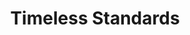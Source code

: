 ---
ee_id: '154'
site: '1'
type: '2'
url: 2010-093-timeless-standards-8
title: Timeless Standards
year: '2010'
display_year: '2010'
medium: Inkjet on Comtex
dims: 56 x 40 inches
pitch:
ps:
live_url:
related:
youtube:
related_code:
imgs: timeless-standards-2010-092-full-cropped-database-_1.jpg
subheading:
download:
add_credit:
commission:
layout: things-i-made
---